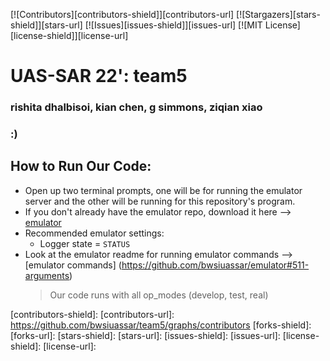 [![Contributors][contributors-shield]][contributors-url]
[![Stargazers][stars-shield]][stars-url]
[![Issues][issues-shield]][issues-url]
[![MIT License][license-shield]][license-url]

# UAS-SAR 22': team5

### rishita dhalbisoi, kian chen, g simmons, ziqian xiao
### :)

## How to Run Our Code:
* Open up two terminal prompts, one will be for running the emulator server and the other will be running for this repository's program.
* If you don't already have the emulator repo, download it here --> [emulator](https://github.com/bwsiuassar/emulator.gite)
* Recommended emulator settings:
    * Logger state = `STATUS`
* Look at the emulator readme for running emulator commands --> [emulator commands] (https://github.com/bwsiuassar/emulator#511-arguments)
   > Our code runs with all op_modes (develop, test, real) 

        
        





<!-- MARKDOWN LINKS & IMAGES -->
[contributors-shield]:
[contributors-url]: https://github.com/bwsiuassar/team5/graphs/contributors
[forks-shield]:
[forks-url]:
[stars-shield]:
[stars-url]:
[issues-shield]:
[issues-url]:
[license-shield]:
[license-url]:


